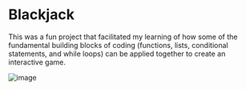 # Blackjack

This was a fun project that facilitated my learning of how some of the fundamental building blocks of coding  (functions, lists, conditional statements, and while loops) can be applied together to create an interactive game. 

![image](https://github.com/user-attachments/assets/a237bac0-8f07-47d4-916c-49afcddde99e)
